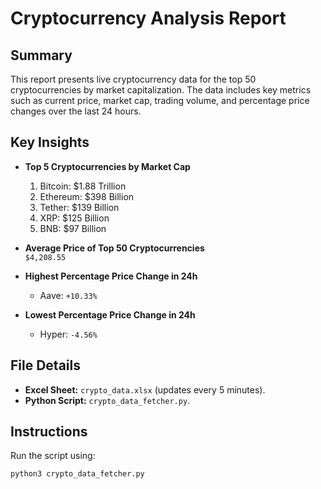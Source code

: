 # Cryptocurrency Analysis Report

## Summary
This report presents live cryptocurrency data for the top 50 cryptocurrencies by market capitalization. The data includes key metrics such as current price, market cap, trading volume, and percentage price changes over the last 24 hours.

## Key Insights
- **Top 5 Cryptocurrencies by Market Cap**
  1. Bitcoin: $1.88 Trillion
  2. Ethereum: $398 Billion
  3. Tether: $139 Billion
  4. XRP: $125 Billion
  5. BNB: $97 Billion

- **Average Price of Top 50 Cryptocurrencies**  
  `$4,208.55`

- **Highest Percentage Price Change in 24h**
  - Aave: `+10.33%`

- **Lowest Percentage Price Change in 24h**
  - Hyper: `-4.56%`

## File Details
- **Excel Sheet:** `crypto_data.xlsx` (updates every 5 minutes).
- **Python Script:** `crypto_data_fetcher.py`.

## Instructions
Run the script using:
```bash
python3 crypto_data_fetcher.py
